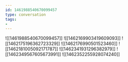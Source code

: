 ```yaml
---
id: 1461988540670099457
type: conversation
tags:
- 
---
```

![[1461988540670099457]]
![[1462169903419609093]]
![[1462175196362723329]]
![[1462176990501523460]]
![[1462181005092171787]]
![[1462341931296382979]]
![[1462349567605673991]]
![[1462352255928074240]]

